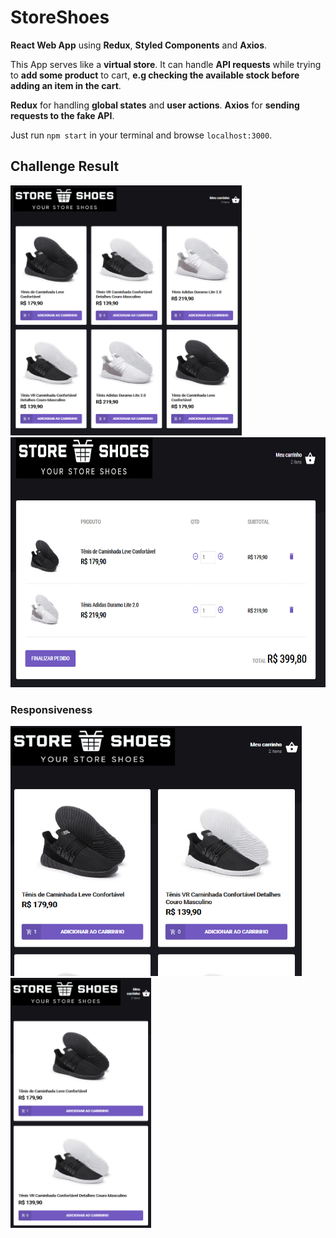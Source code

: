 # StoreShoes

**React Web App** using **Redux**, **Styled Components** and **Axios**.

This App serves like a **virtual store**. It can handle **API requests** while trying to **add some product** to cart, **e.g checking the available stock before adding an item in the cart**.

**Redux** for handling **global states** and **user actions**.
**Axios** for **sending requests to the fake API**.

Just run `npm start` in your terminal and browse `localhost:3000`.

## Challenge Result

<img alt="Main Screen" src="assets/main-screen.png" height="400px" />

<img alt="Cart Screen" src="assets/cart-screen.png" height="400px" />

### Responsiveness

<img alt="Main Screen" src="assets/responsive-2x.png" height="400px" />

<img alt="Main Screen" src="assets/responsive-1x.png" height="400px" />
